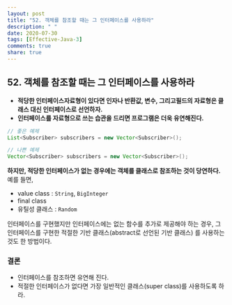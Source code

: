 ```yaml
---
layout: post
title: "52. 객체를 참조할 때는 그 인터페이스를 사용하라"
description: " "
date: 2020-07-30
tags: [Effective-Java-3]
comments: true
share: true
---
```


## 52. 객체를 참조할 때는 그 인터페이스를 사용하라

- __적당한 인터페이스자료형이 있다면 인자나 반환값, 변수, 그리고필드의 자료형은 클래스 대신 인터페이스로 선언하자.__
- __인터페이스를 자료형으로 쓰는 습관을 드리면 프로그램은 더욱 유연해진다.__
```java
// 좋은 예제
List<Subscriber> subscribers = new Vector<Subscriber>();

// 나쁜 예제
Vector<Subscriber> subscribers = new Vector<Subscriber>();
```



__하지만, 적당한 인터페이스가 없는 경우에는 객체를 클래스로 참조하는 것이 당연하다.__
예를 들면,
- value class : ```String```, ```BigInteger```
- final class
- 유틸성 클래스 : ```Random```

인터페이스를 구현했지만 인터페이스에는 없는 함수를 추가로 제공해야 하는 경우, 
그 인터페이스를 구현한 적절한 기반 클래스(abstract로 선언된 기반 클래스)
를 사용하는 것도 한 방법이다.


### 결론
- 인터페이스를 참조하면 유연해 진다.
- 적절한 인터페이스가 없다면 가장 일반적인 클래스(super class)를 사용하도록 하라.

